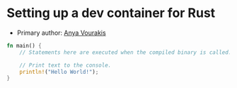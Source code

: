 # Setting up a dev container for Rust
* Primary author: [Anya Vourakis](https://github.com/v-anya)

``` rs
fn main() {
    // Statements here are executed when the compiled binary is called.

    // Print text to the console.
    println!("Hello World!");
}
```